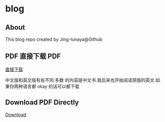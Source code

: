# blog

## About
This blog repo created by Jing-lunaya@Github


## PDF 直接下载 PDF
[直接下载](https://github.com/Jing-Lunaya/blog/blob/main/%E7%81%B5%E6%80%A7%E7%9A%84/%E6%96%B0%E6%97%B6%E4%BB%A3%20-%20Jing-Lunaya.pdf)

中文版和英文版有些不同.多数 的内容是中文书.我后来也开始阅读原版的英文.如果你两种语言都 okay 的话可以都下载

## Download PDF Directly
[Download](https://github.com/Jing-Lunaya/blog/blob/main/HigherSelf/New%20Age%20-%20Jing-Lunaya.pdf)



